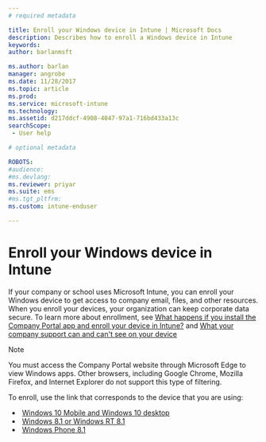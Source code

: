 ```yaml
---
# required metadata

title: Enroll your Windows device in Intune | Microsoft Docs
description: Describes how to enroll a Windows device in Intune
keywords:
author: barlanmsft

ms.author: barlan
manager: angrobe
ms.date: 11/28/2017
ms.topic: article
ms.prod:
ms.service: microsoft-intune
ms.technology:
ms.assetid: d217ddcf-4908-4047-97a1-716bd433a13c
searchScope:
 - User help

# optional metadata

ROBOTS:  
#audience:
#ms.devlang:
ms.reviewer: priyar
ms.suite: ems
#ms.tgt_pltfrm:
ms.custom: intune-enduser

---
```



# Enroll your Windows device in Intune

If your company or school uses Microsoft Intune, you can enroll your Windows device to get access to company email, files, and other resources. When you enroll your devices, your organization can keep corporate data secure. To learn more about enrollment, see [What happens if you install the Company Portal app and enroll your device in Intune?](what-happens-if-you-install-the-company-portal-app-and-enroll-your-device-in-intune-windows.md) and [What your company support can and can't see on your device](what-info-can-your-company-see-when-you-enroll-your-device-in-intune.md)

> [!NOTE]
> You must access the Company Portal website through Microsoft Edge to view Windows apps. Other browsers, including Google Chrome, Mozilla Firefox, and Internet Explorer do not support this type of filtering.


To enroll, use the link that corresponds to the device that you are using:

-  [Windows 10 Mobile and Windows 10 desktop](enroll-your-w10-phone-or-w10-pc-windows.md)
-  [Windows 8.1 or Windows RT 8.1](enroll-your-w81-or-rt81-windows.md)
-  [Windows Phone 8.1](enroll-your-wp81-windows.md)

